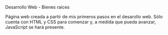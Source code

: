 Desarrollo Web - Bienes raíces

Página web creada a partir de mis primeros pasos en el desarollo web. Sólo cuenta con HTML y CSS para comenzar y, a medida que pueda avanzar, JavaScript se hará presente. 
